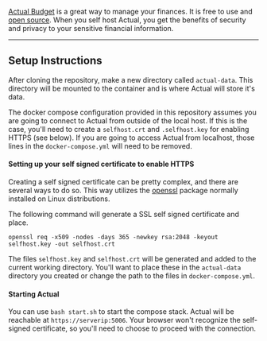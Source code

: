 [Actual Budget](https://actualbudget.com/) is a great way to manage your finances. It is free to use and [open source](https://github.com/actualbudget/actual). When you self host Actual, you get the benefits of security and privacy to your sensitive financial information. 

---
## Setup Instructions

After cloning the repository, make a new directory called `actual-data`. This directory will be mounted to the container and is where Actual will store it's data. 

The docker compose configuration provided in this repository assumes you are going to connect to Actual from outside of the local host. If this is the case, you'll need to create a `selfhost.crt` and `.selfhost.key` for enabling HTTPS (see below). If you are going to access Actual from localhost, those lines in the `docker-compose.yml` will need to be removed. 
#### Setting up your self signed certificate to enable HTTPS
Creating a self signed certificate can be pretty complex, and there are several ways to do so. This way utilizes the [openssl](https://packages.debian.org/bookworm/openssl) package normally installed on Linux distributions. 

The following command will generate a SSL self signed certificate and place.
```
openssl req -x509 -nodes -days 365 -newkey rsa:2048 -keyout selfhost.key -out selfhost.crt
```
The files `selfhost.key` and `selfhost.crt` will be generated and added to the current working directory. You'll want to place these in the `actual-data` directory you created or change the path to the files in `docker-compose.yml`.

#### Starting Actual 
You can use `bash start.sh` to start the compose stack. Actual will be reachable at `https://serverip:5006`. Your browser won't recognize the self-signed certificate, so you'll need to choose to proceed with the connection. 
